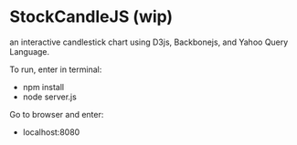# StockCandleJS (wip)
an interactive candlestick chart using D3js, Backbonejs, and Yahoo Query Language.

To run, enter in terminal:
* npm install
* node server.js

Go to browser and enter:
* localhost:8080
